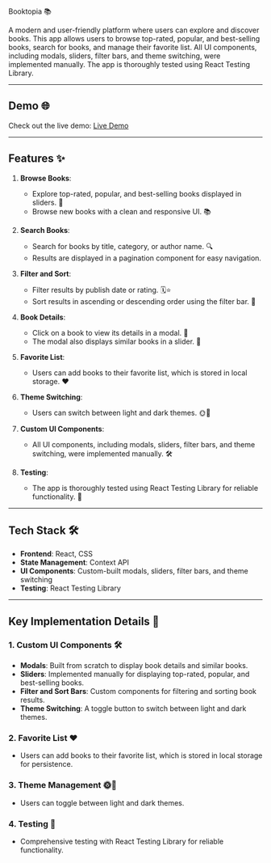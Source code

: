 Booktopia 📚 

A modern and user-friendly platform where users can explore and discover books. This app allows users to browse top-rated, popular, and best-selling books, search for books, and manage their favorite list. All UI components, including modals, sliders, filter bars, and theme switching, were implemented manually. The app is thoroughly tested using React Testing Library.

---

## Demo 🌐

Check out the live demo: [Live Demo](https://bookstopia.netlify.app/)

---

## Features ✨

1. **Browse Books**:
   - Explore top-rated, popular, and best-selling books displayed in sliders. 🎡
   - Browse new books with a clean and responsive UI. 📚

2. **Search Books**:
   - Search for books by title, category, or author name. 🔍
   - Results are displayed in a pagination component for easy navigation.

3. **Filter and Sort**:
   - Filter results by publish date or rating. 🗓️⭐
   - Sort results in ascending or descending order using the filter bar. 🔄

4. **Book Details**:
   - Click on a book to view its details in a modal. 📖
   - The modal also displays similar books in a slider. 🎡

5. **Favorite List**:
   - Users can add books to their favorite list, which is stored in local storage. ❤️

6. **Theme Switching**:
   - Users can switch between light and dark themes. 🌞🌙

7. **Custom UI Components**:
   - All UI components, including modals, sliders, filter bars, and theme switching, were implemented manually. 🛠️

8. **Testing**:
   - The app is thoroughly tested using React Testing Library for reliable functionality. 🧪

---

## Tech Stack 🛠️

- **Frontend**: React, CSS
- **State Management**: Context API
- **UI Components**: Custom-built modals, sliders, filter bars, and theme switching
- **Testing**: React Testing Library

---

## Key Implementation Details 🔧

### 1. **Custom UI Components** 🛠️
- **Modals**: Built from scratch to display book details and similar books.
- **Sliders**: Implemented manually for displaying top-rated, popular, and best-selling books.
- **Filter and Sort Bars**: Custom components for filtering and sorting book results.
- **Theme Switching**: A toggle button to switch between light and dark themes.

### 2. **Favorite List** ❤️
- Users can add books to their favorite list, which is stored in local storage for persistence.

### 3. **Theme Management** 🌞🌙
- Users can toggle between light and dark themes.

### 4. **Testing** 🧪
- Comprehensive testing with React Testing Library for reliable functionality.